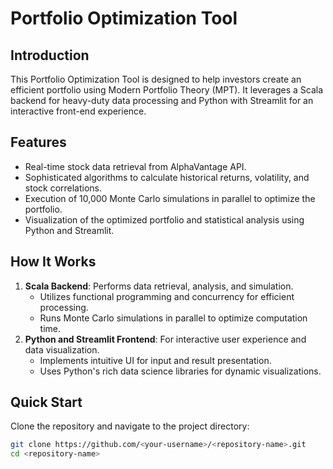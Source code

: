 # Portfolio Optimization Tool

## Introduction
This Portfolio Optimization Tool is designed to help investors create an efficient portfolio using Modern Portfolio Theory (MPT). It leverages a Scala backend for heavy-duty data processing and Python with Streamlit for an interactive front-end experience.

## Features
- Real-time stock data retrieval from AlphaVantage API.
- Sophisticated algorithms to calculate historical returns, volatility, and stock correlations.
- Execution of 10,000 Monte Carlo simulations in parallel to optimize the portfolio.
- Visualization of the optimized portfolio and statistical analysis using Python and Streamlit.

## How It Works
1. **Scala Backend**: Performs data retrieval, analysis, and simulation.
   - Utilizes functional programming and concurrency for efficient processing.
   - Runs Monte Carlo simulations in parallel to optimize computation time.
2. **Python and Streamlit Frontend**: For interactive user experience and data visualization.
   - Implements intuitive UI for input and result presentation.
   - Uses Python's rich data science libraries for dynamic visualizations.

## Quick Start
Clone the repository and navigate to the project directory:

```bash
git clone https://github.com/<your-username>/<repository-name>.git
cd <repository-name>
```